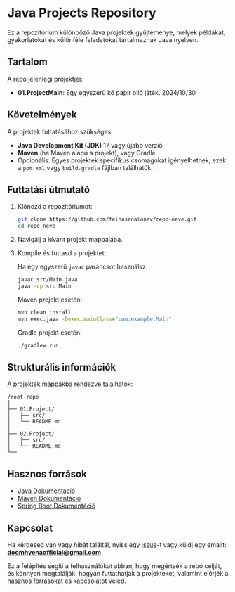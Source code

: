 # Java Projects Repository

Ez a repozitórium különböző Java projektek gyűjteménye, melyek példákat, gyakorlatokat és különféle feladatokat tartalmaznak Java nyelven.
## Tartalom

A repó jelenlegi projektjei:
- **01.ProjectMain**: Egy egyszerű kő papír olló játék. 2024/10/30

## Követelmények

A projektek futtatásához szükséges:
- **Java Development Kit (JDK)** 17 vagy újabb verzió
- **Maven** (ha Maven alapú a projekt), vagy Gradle
- Opcionális: Egyes projektek specifikus csomagokat igényelhetnek, ezek a `pom.xml` vagy `build.gradle` fájlban találhatók.

## Futtatási útmutató

1. Klónozd a repozitóriumot:
   ```bash
   git clone https://github.com/felhasznalonev/repo-neve.git
   cd repo-neve
   ```
2. Navigálj a kívánt projekt mappájába.
3. Kompile és futtasd a projektet:

   Ha egy egyszerű `javac` parancsot használsz:
   ```bash
   javac src/Main.java
   java -cp src Main
   ```

   Maven projekt esetén:
   ```bash
   mvn clean install
   mvn exec:java -Dexec.mainClass="com.example.Main"
   ```

   Gradle projekt esetén:
   ```bash
   ./gradlew run
   ```

## Strukturális információk

A projektek mappákba rendezve találhatók:
```
/root-repo
│
├── 01.Project/
│   ├── src/
│   └── README.md
│
├── 02.Project/
│   ├── src/
│   └── README.md
└──
```

## Hasznos források

- [Java Dokumentáció](https://docs.oracle.com/en/java/)
- [Maven Dokumentáció](https://maven.apache.org/guides/)
- [Spring Boot Dokumentáció](https://spring.io/projects/spring-boot)

## Kapcsolat

Ha kérdésed van vagy hibát találtál, nyiss egy [issue](https://github.com/felhasznalonev/repo-neve/issues)-t vagy küldj egy emailt: **doomhyenaofficial@gmail.com**

Ez a felépítés segíti a felhasználókat abban, hogy megértsék a repó célját, és könnyen megtalálják, hogyan futtathatják a projekteket, valamint elérjék a hasznos forrásokat és kapcsolatot veled.
